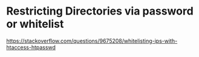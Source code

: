# Restricting Directories via password or whitelist
https://stackoverflow.com/questions/9675208/whitelisting-ips-with-htaccess-htpasswd